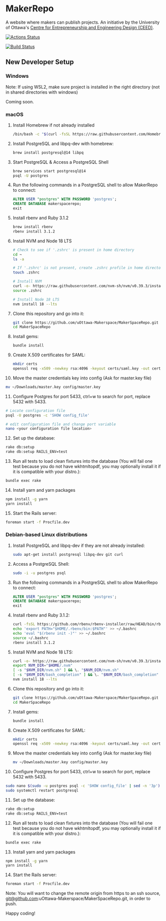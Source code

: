 # MakerRepo

A website where makers can publish projects. An initiative by the University of Ottawa's
[Centre for Entrepreneurship and Engineering Design (CEED)](https://engineering.uottawa.ca/CEED).

[![Actions Status](https://github.com/uOttawa-Makerspace/MakerSpaceRepo/workflows/CI/badge.svg)](https://github.com/uOttawa-Makerspace/MakerSpaceRepo/actions)

[![Build Status](https://travis-ci.com/uOttawa-Makerspace/MakerSpaceRepo.svg?branch=master)](https://travis-ci.com/uOttawa-Makerspace/MakerSpaceRepo)

## New Developer Setup

### Windows

Note: If using WSL2, make sure project is installed in the right directory (not in shared directories with windows)

Coming soon.

### macOS

1. Install Homebrew if not already installed

   ```bash
   /bin/bash -c "$(curl -fsSL https://raw.githubusercontent.com/Homebrew/install/HEAD/install.sh)"
   ```

2. Install PostgreSQL and libpq-dev with homebrew:

   ```bash
   brew install postgresql@14 libpq
   ```

3. Start PostgreSQL & Access a PostgreSQL Shell

   ```bash
   brew services start postgresql@14
   psql -U postgres
   ```

4. Run the following commands in a PostgreSQL shell to allow MakerRepo to connect:

   ```SQL
   ALTER USER "postgres" WITH PASSWORD 'postgres';
   CREATE DATABASE makerspacerepo;
   exit
   ```

5. Install rbenv and Ruby 3.1.2
   ```bash
   brew install rbenv
   rbenv install 3.1.2
   ```
6. Install NVM and Node 18 LTS

   ```bash
   # Check to see if '.zshrc' is present in home directory
   cd ~
   ls -a

   # If '.zshrc' is not present, create .zshrc profile in home directory
   touch .zshrc

   # Install NVM
   curl -o- https://raw.githubusercontent.com/nvm-sh/nvm/v0.39.3/install.sh | bash
   source .zshrc

   # Install Node 18 LTS
   nvm install 18 --lts
   ```

7. Clone this repository and go into it:

   ```bash
   git clone https://github.com/uOttawa-Makerspace/MakerSpaceRepo.git
   cd MakerSpaceRepo
   ```

8. Install gems:

   ```bash
   bundle install
   ```

9. Create X.509 certificates for SAML:

   ```bash
   mkdir certs
   openssl req -x509 -newkey rsa:4096 -keyout certs/saml.key -out certs/saml.crt -days 365 -nodes
   ```

10. Move the master credentials key into config (Ask for master.key file)

```bash
mv ~/Downloads/master.key config/master.key
```

11. Configure Postgres for port 5433, ctrl+w to search for port, replace 5432 with 5433.

```bash
# Locate configuration file
psql -U postgres -c 'SHOW config_file'

# edit configuration file and change port variable
nano <your configuration file location>
```

12. Set up the database:

```bash
rake db:setup
rake db:setup RAILS_ENV=test
```

13. Run all tests to load clean fixtures into the database (You will fail one test because you do not have wkhtmltopdf, you may optionally install it if it is compatible with your distro.):

```bash
bundle exec rake
```

14. Install yarn and yarn packages

```bash
npm install -g yarn
yarn install
```

15. Start the Rails server:

```bash
foreman start -f Procfile.dev
```

### Debian-based Linux distributions

1. Install PostgreSQL and libpq-dev if they are not already installed:

   ```bash
   sudo apt-get install postgresql libpq-dev git curl
   ```

2. Access a PostgreSQL Shell:

   ```bash
   sudo -i -u postgres psql
   ```

3. Run the following commands in a PostgreSQL shell to allow MakerRepo to connect:

   ```SQL
   ALTER USER "postgres" WITH PASSWORD 'postgres';
   CREATE DATABASE makerspacerepo;
   exit
   ```

4. Install rbenv and Ruby 3.1.2:

   ```bash
   curl -fsSL https://github.com/rbenv/rbenv-installer/raw/HEAD/bin/rbenv-installer | bash
   echo 'export PATH="$HOME/.rbenv/bin:$PATH"' >> ~/.bashrc
   echo 'eval "$(rbenv init -)"' >> ~/.bashrc
   source ~/.bashrc
   rbenv install 3.1.2
   ```

5. Install NVM and Node 18 LTS:

   ```bash
   curl -o- https://raw.githubusercontent.com/nvm-sh/nvm/v0.39.3/install.sh | bash
   export NVM_DIR="$HOME/.nvm"
   [ -s "$NVM_DIR/nvm.sh" ] && \. "$NVM_DIR/nvm.sh"
   [ -s "$NVM_DIR/bash_completion" ] && \. "$NVM_DIR/bash_completion"
   nvm install 18 --lts
   ```

6. Clone this repository and go into it:

   ```bash
   git clone https://github.com/uOttawa-Makerspace/MakerSpaceRepo.git
   cd MakerSpaceRepo
   ```

7. Install gems:

   ```bash
   bundle install
   ```

8. Create X.509 certificates for SAML:

   ```bash
   mkdir certs
   openssl req -x509 -newkey rsa:4096 -keyout certs/saml.key -out certs/saml.crt -days 365 -nodes
   ```

9. Move the master credentials key into config (Ask for master.key file)

   ```bash
   mv ~/Downloads/master.key config/master.key
   ```

10. Configure Postgres for port 5433, ctrl+w to search for port, replace 5432 with 5433.

```bash
sudo nano $(sudo -u postgres psql -c 'SHOW config_file' | sed -n '3p')
sudo systemctl restart postgresql
```

11. Set up the database:

```bash
rake db:setup
rake db:setup RAILS_ENV=test
```

12. Run all tests to load clean fixtures into the database (You will fail one test because you do not have wkhtmltopdf, you may optionally install it if it is compatible with your distro.):

```bash
bundle exec rake
```

13. Install yarn and yarn packages

```bash
npm install -g yarn
yarn install
```

14. Start the Rails server:

```bash
foreman start -f Procfile.dev
```

Note: You will want to change the remote origin from https to an ssh source, git@github.com:uOttawa-Makerspace/MakerSpaceRepo.git, in order to push.

Happy coding!

